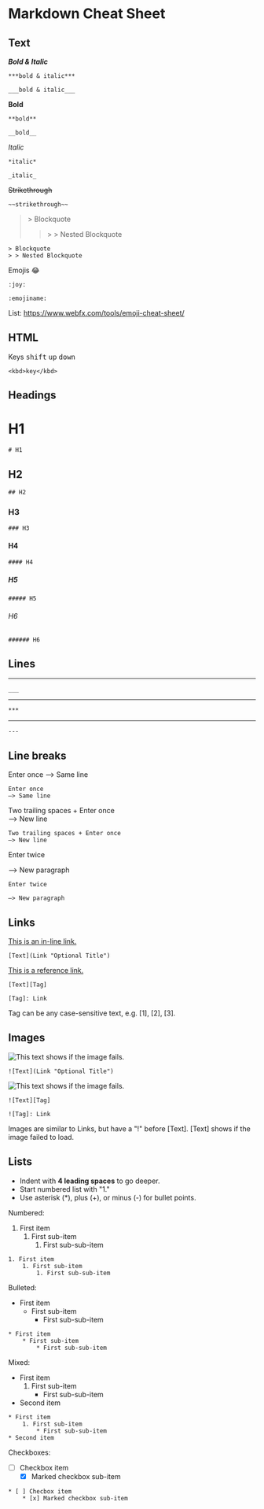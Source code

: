 # Markdown Cheat Sheet

<!------------------------------------------------------------>

## Text



***Bold & Italic***
```
***bold & italic***
```
```
___bold & italic___
```

**Bold**
```
**bold**
```
```
__bold__
```

_Italic_
```
*italic* 
```
```
_italic_  
```

~~Strikethrough~~
```
~~strikethrough~~
```

> \> Blockquote
> > \> \> Nested Blockquote
```
> Blockquote
> > Nested Blockquote
```

Emojis 😂
```
:joy:
```
```
:emojiname:
```
List: https://www.webfx.com/tools/emoji-cheat-sheet/

<!------------------------------------------------------------>

## HTML

Keys <kbd>shift</kbd> <kbd>up</kbd> <kbd>down</kbd>
```
<kbd>key</kbd>
```

<!------------------------------------------------------------>

## Headings

# H1
```
# H1
```
## H2
```
## H2
``` 
### H3
```
### H3
```
#### H4
```
#### H4
```
##### H5
```
##### H5
```
###### H6
```
###### H6
```

<!------------------------------------------------------------>

## Lines

___
```
___
```
***
```
***
```
---
```
---
```

<!------------------------------------------------------------>

## Line breaks

Enter once
—> Same line
```
Enter once
—> Same line
```
Two trailing spaces + Enter once  
—> New line
```
Two trailing spaces + Enter once  
—> New line
```
Enter twice

—> New paragraph
```
Enter twice

—> New paragraph
```

<!------------------------------------------------------------>

## Links

[This is an in-line link.](https://github.com/qualuo/Markdown-Cheat-Sheet "Optional Title")
```
[Text](Link "Optional Title")  
```
[This is a reference link.][1] 
```
[Text][Tag]  

[Tag]: Link   
```
[1]: https://github.com/qualuo/Markdown-Cheat-Sheet
    
Tag can be any case-sensitive text, e.g. \[1], [2], [3].

<!------------------------------------------------------------>

## Images

![This text shows if the image fails.](https://avatars.githubusercontent.com/u/10774983?s=96&v=4 "This is an in-line image.")
```
![Text](Link "Optional Title")  
```

![This text shows if the image fails.][img1]
```
![Text][Tag]  

![Tag]: Link   
```
[img1]: https://avatars.githubusercontent.com/u/10774983?s=96&v=4 "This is a reference image."

Images are similar to Links, but have a "!" before [Text]. [Text] shows if the image failed to load.

<!------------------------------------------------------------>

## Lists

* Indent with **4 leading spaces** to go deeper.  
* Start numbered list with "1."  
* Use asterisk (*), plus (+), or minus (-) for bullet points.

Numbered:  
1. First item
    1. First sub-item  
        1. First sub-sub-item  
```
1. First item
    1. First sub-item  
        1. First sub-sub-item
```

Bulleted:  
* First item
    * First sub-item
        * First sub-sub-item
```
* First item
    * First sub-item  
        * First sub-sub-item
```

Mixed:
* First item
   1. First sub-item
       * First sub-sub-item
* Second item
```
* First item
    1. First sub-item  
        * First sub-sub-item
* Second item
```

Checkboxes:
* [ ] Checkbox item
    * [x] Marked checkbox sub-item
```
* [ ] Checbox item
    * [x] Marked checkbox sub-item
```

<!------------------------------------------------------------>

